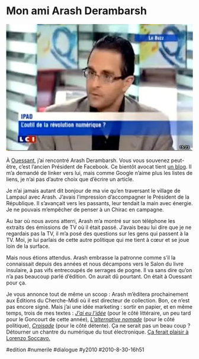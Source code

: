# Mon ami Arash Derambarsh

![](_i/4447768974_f77e964d781.webp)

À [Ouessant](#numerile), j’ai rencontré Arash Derambarsh. Vous vous souvenez peut-être, c’est l’ancien Président de Facebook. Ce bientôt avocat tient [un blog](http://arashderambarsh.blogspot.com/). Il m’a demandé de linker vers lui, mais comme Google n’aime plus les listes de liens, je n’ai pas d’autre choix que d’écrire un article.

Je n’ai jamais autant dit bonjour de ma vie qu’en traversant le village de Lampaul avec Arash. J’avais l’impression d’accompagner le Président de la République. Il s’avançait vers les passants, leur tendait la main avec énergie. Je ne pouvais m’empêcher de penser à un Chirac en campagne.

Au bar où nous avons atterri, Arash m’a montré sur son téléphone les extraits des émissions de TV où il était passé. J’avais beau lui dire que je ne regardais pas la TV, il m’a posé des questions sur les gens qui passent à la TV. Moi, je lui parlais de cette autre politique qui me tient à cœur et se joue loin de la surface.

Mais nous étions attendus. Arash embrasse la patronne comme s’il la connaissait depuis des années et nous décampons vers le Salon du livre insulaire, à pas vifs entrecoupés de serrages de pogne. Il va sans dire qu’on n’a pas beaucoup parlé d’édition. On aurait dû pourtant. On était à Ouessant pour ça.

Je vous annonce tout de même un scoop : Arash m’éditera prochainement aux Éditions du Cherche-Midi où il est directeur de collection. Bon, ce n’est pas encore signé. Mais j’ai une idée marketing : sortir en papier, et en même temps, trois de mes textes : *[J’ai eu l’idée](../../page/id)* (pour le côté littéraire, un peu tard pour le Goncourt de cette année), *[L’alternative nomade](../../books/alternative-nomade.md)* (pour le côté politique), *[Croisade](../../page/la-quatrieme-theorie)* (pour le côté détente). Ça ne serait pas un beau coup ? Détourner un chantre du numérique du tout électronique. [Ça ferait plaisir à Lorenzo Soccavo.](http://ple-consulting.blogspot.com/2010/08/retour-douessant-pandemie-apple.html)

#edition #numerile #dialogue #y2010 #2010-8-30-16h51
